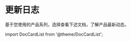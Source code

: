 # 更新日志

基于您使用的产品系列，选择查看下述文档，了解产品最新动态。

import DocCardList from '@theme/DocCardList';

<DocCardList />
